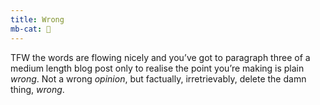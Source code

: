```yaml
---
title: Wrong
mb-cat: 📝
---
```


TFW the words are flowing nicely and you’ve got to paragraph three of a medium length blog post only to realise the point you’re making is plain _wrong_. Not a wrong _opinion_, but factually, irretrievably, delete the damn thing, _wrong_.